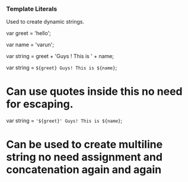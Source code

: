 ### Template Literals

Used to create dynamic strings.

var greet = 'hello';

var name = 'varun';


var string = greet + 'Guys ! This is ' + name;

var string = `${greet} Guys! This is ${name}`;

# Can use quotes inside this no need for escaping.

var string = `'${greet}' Guys! This is ${name}`;

# Can be used to create multiline string no need assignment and concatenation again and again
